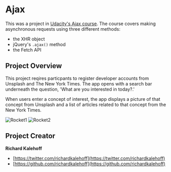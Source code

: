 # Ajax

This was a project in [Udacity's Ajax course](https://www.udacity.com/course/asynchronous-javascript-requests--ud109). The course covers making asynchronous requests using three different methods:

* the XHR object
* jQuery's `.ajax()` method
* the Fetch API


## Project Overview

This project reqires particpants to register developer accounts from Unsplash and The New York Times. The app opens with a search bar underneath the question, 'What are you interested in today?.' 

When users enter a concept of interest, the app displays a picture of that concept from Unsplash and a list of articles related to that concept from the New York Times. 

![Rocket1](https://farm1.staticflickr.com/918/43570155371_667f7a4724.jpg)
![Rocket2](https://farm2.staticflickr.com/1787/43570155821_038578e4a2.jpg)

## Project Creator

**Richard Kalehoff**

* [https://twitter.com/richardkalehoff](https://twitter.com/richardkalehoff)
* [https://github.com/richardkalehoff](https://github.com/richardkalehoff)
